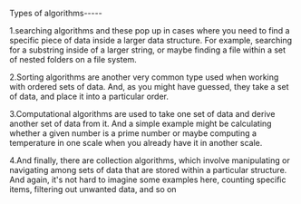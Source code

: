 Types of algorithms-----


1.searching algorithms and these pop up in cases where you need to find a specific piece of data inside a larger data structure. For example, searching for a substring inside of a larger string, or maybe finding a file within a set of nested folders on a file system. 


2.Sorting algorithms are another very common type used when working with ordered sets of data. And, as you might have guessed, they take a set of data, and place it into a particular order. 


3.Computational algorithms are used to take one set of data and derive another set of data from it. And a simple example might be calculating whether a given number is a prime number or maybe computing a temperature in one scale when you already have it in another scale. 


4.And finally, there are collection algorithms, which involve manipulating or navigating among sets of data that are stored within a particular structure. And again, it's not hard to imagine some examples here, counting specific items, filtering out unwanted data, and so on
